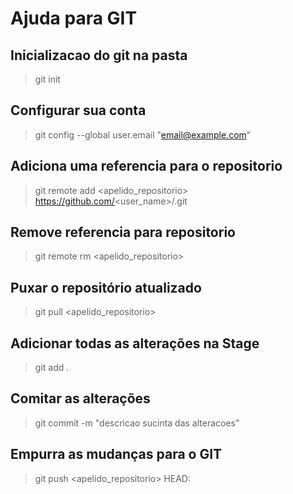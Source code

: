 
# Ajuda para GIT

## Inicializacao do git na pasta
>git init

## Configurar sua conta
>git config --global user.email "email@example.com"

## Adiciona uma referencia para o repositorio 
>git remote add <apelido_repositorio> https://github.com/<user_name>/<repositorio>.git

## Remove referencia para repositorio
>git remote rm <apelido_repositorio>

## Puxar o repositório atualizado
>git pull <apelido_repositorio>

## Adicionar todas as alterações na Stage
>git add .

## Comitar as alterações
>git commit -m "descricao sucinta das alteracoes"

## Empurra as mudanças para o GIT
>git push <apelido_repositorio> HEAD:<tag>

